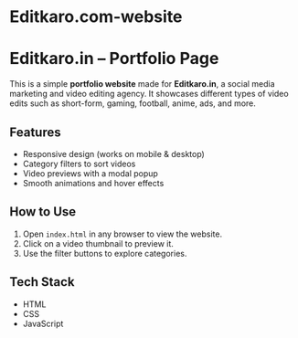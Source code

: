 # Editkaro.com-website

# Editkaro.in – Portfolio Page

This is a simple **portfolio website** made for **Editkaro.in**, a social media marketing and video editing agency.
It showcases different types of video edits such as short-form, gaming, football, anime, ads, and more.

## Features

* Responsive design (works on mobile & desktop)
* Category filters to sort videos
* Video previews with a modal popup
* Smooth animations and hover effects

## How to Use

1. Open `index.html` in any browser to view the website.
2. Click on a video thumbnail to preview it.
3. Use the filter buttons to explore categories.


## Tech Stack

* HTML
* CSS
* JavaScript

